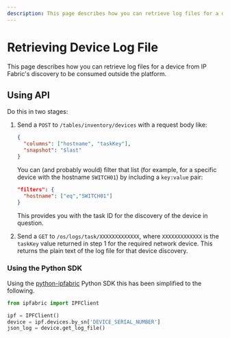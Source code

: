 ```yaml
---
description: This page describes how you can retrieve log files for a device from IP Fabric's discovery to be consumed outside the platform.
---
```


# Retrieving Device Log File

This page describes how you can retrieve log files for a device from IP Fabric's
discovery to be consumed outside the platform.

## Using API

Do this in two stages:

1. Send a `POST` to `/tables/inventory/devices` with a request body like:

   ```json
   {
     "columns": ["hostname", "taskKey"],
     "snapshot": "$last"
   }
   ```

   You can (and probably would) filter that list (for example, for a specific
   device with the hostname `SWITCH01`) by including a `key:value` pair:

   ```json
   "filters": {
     "hostname": ["eq","SWITCH01"]
   }
   ```

   This provides you with the task ID for the discovery of the device in
   question.

2. Send a `GET` to `/os/logs/task/XXXXXXXXXXXXX`, where `XXXXXXXXXXXXX` is the
   `taskKey` value returned in step 1 for the required network device. This
   returns the plain text of the log file for that device discovery.

### Using the Python SDK

Using the [python-ipfabric](https://pypi.org/project/ipfabric/) Python SDK this has been simplified to the following.

```python
from ipfabric import IPFClient

ipf = IPFClient()
device = ipf.devices.by_sn['DEVICE_SERIAL_NUMBER']
json_log = device.get_log_file()
```
